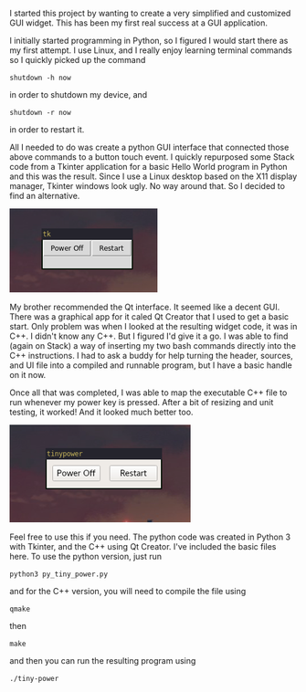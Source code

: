 I started this project by wanting to create a very simplified and customized GUI widget. 
This has been my first real success at a GUI application. 

I initially started programming in Python, so I figured I would start there as my first attempt.
I use Linux, and I really enjoy learning terminal commands so I quickly picked up the command 
    
    shutdown -h now

in order to shutdown my device, and 
    
    shutdown -r now

in order to restart it. 

All I needed to do was create a python GUI interface that connected those above commands 
to a button touch event. I quickly repurposed some Stack code from a Tkinter application
for a basic Hello World program in Python and this was the result. Since I use a Linux 
desktop based on the X11 display manager, Tkinter windows look ugly. No way around that.
So I decided to find an alternative. 

![Alt text](https://github.com/adam-23/tiny_power/blob/master/tk_screenshot.png)

My brother recommended the Qt interface. It seemed like a decent GUI. There was a graphical
app for it caled Qt Creator that I used to get a basic start. Only problem was when I looked
at the resulting widget code, it was in C++. I didn't know any C++. But I figured I'd give
it a go. I was able to find (again on Stack) a way of inserting my two bash commands 
directly into the C++ instructions. I had to ask a buddy for help turning the header,
sources, and UI file into a compiled and runnable program, but I have a basic handle on it 
now. 

Once all that was completed, I was able to map the executable C++ file to run whenever my
power key is pressed. After a bit of resizing and unit testing, it worked! And it 
looked much better too.

![Alt text](https://github.com/adam-23/tiny_power/blob/master/qt_screenshot.png)

Feel free to use this if you need. The python code was created in Python 3 with 
Tkinter, and the C++ using Qt Creator. I've included the basic files here. To use the 
python version, just run

    python3 py_tiny_power.py

and for the C++ version, you will need to compile the file using 

    qmake

then 
    
    make

and then you can run the resulting program using 

    ./tiny-power


